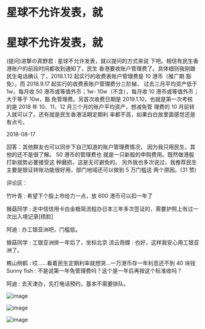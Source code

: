 # 星球不允许发表，就

# 星球不允许发表，就

(提问)进撃の真野君 : 星球不允许发表，就以提问的方式来说 下吧。相信有民生香港账户的前段时间都收到通知了，民生 香港要收账户管理费了。具体细则我刚跟民生电话确认 了，2018.1.12 起实行的收费表账户管理费是 10 港币（推广期 豁免）。而 2018.9.17 起实行的收费表账户管理费分三阶梯， 过去三月平均资产低于 1w，每月收 50 港币或等值外币；1w- 10w（不含），每月收 10 港币或等值外币；大于等于 10w，豁 免管理费。另首次收费日期是 2019.1.10，也就是第一次考核 的是 2018 年 10、11、12 月三个月的账户平均资产，想减免管 理费的 10 月前转入就可以了。还有就是民生香港活期定期利 率都不高，如果白白放里面感觉还是有点亏。

2018-08-17

回答：其他群友也可以同步下自己知道的账户管理费情况， 因为我只用民生，其他的还不是很了解。 50 港币的管理费也 就是一只新股的申购费用。既然做港股打新就势必要接受这 种磨损，这是无可避免的。 另外我也多次说过，我推荐民生 主要是银证转账功能很好用，部门地域还可以做到 5 万门槛这 两个原因。(31 赞)

评论区：

竹叶青 : 希望下个股上市给力一点，放 600 港币可以扣一年了

猴菇同学 : 走中信信用卡白金极简流程办日本三年多次签证的，需要护照上有过一次出入境记录[捂脸]

阿迪 : 办工银亚洲吧，门槛低。

猴菇同学 : 工银亚洲排一年后了，坐标北京 流云雨蝶 : 也好，这样我安心用工银亚洲了。

樵山偫鹤 : 哎……看着民生定期利率就想哭…一万港币存一年利息还不到 40 块钱 Sunny fish : 不是说第一年免管理费吗？这个是一年后再按这个标准收吗？

阿迪 : 去天津办，先打电话预约，基本不需要排队。

![image](img/Image_495.png)

![image](img/Image_496.png)

![image](img/Image_497.png)